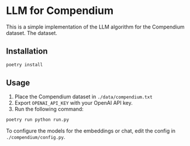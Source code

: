 # LLM for Compendium

This is a simple implementation of the LLM algorithm for the Compendium dataset. The dataset.

## Installation

```bash
poetry install
```

## Usage

1. Place the Compendium dataset in `./data/compendium.txt`
2. Export `OPENAI_API_KEY` with your OpenAI API key.
3. Run the following command:

```bash
poetry run python run.py
```

To configure the models for the embeddings or chat, edit the config
in `./compendium/config.py`.
